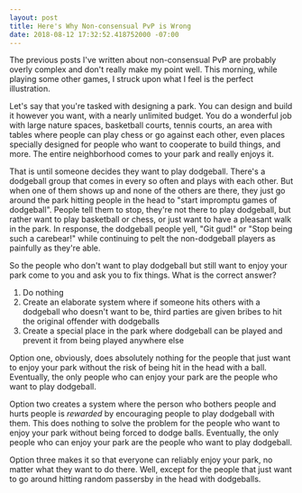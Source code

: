 ```yaml
---
layout: post
title: Here's Why Non-consensual PvP is Wrong
date: 2018-08-12 17:32:52.418752000 -07:00
---
```


The previous posts I've written about non-consensual PvP are probably overly complex and don't really make my point well. This morning, while playing some other games, I struck upon what I feel is the perfect illustration.

Let's say that you're tasked with designing a park. You can design and build it however you want, with a nearly unlimited budget. You do a wonderful job with large nature spaces, basketball courts, tennis courts, an area with tables where people can play chess or go against each other, even places specially designed for people who want to cooperate to build things, and more. The entire neighborhood comes to your park and really enjoys it.

That is until someone decides they want to play dodgeball. There's a dodgeball group that comes in every so often and plays with each other. But when one of them shows up and none of the others are there, they just go around the park hitting people in the head to "start impromptu games of dodgeball". People tell them to stop, they're not there to play dodgeball, but rather want to play basketball or chess, or just want to have a pleasant walk in the park. In response, the dodgeball people yell, "Git gud!" or "Stop being such a carebear!" while continuing to pelt the non-dodgeball players as painfully as they're able.

So the people who don't want to play dodgeball but still want to enjoy your park come to you and ask you to fix things. What is the correct answer?

1. Do nothing
1. Create an elaborate system where if someone hits others with a dodgeball who doesn't want to be, third parties are given bribes to hit the original offender with dodgeballs
1. Create a special place in the park where dodgeball can be played and prevent it from being played anywhere else

Option one, obviously, does absolutely nothing for the people that just want to enjoy your park without the risk of being hit in the head with a ball. Eventually, the only people who can enjoy your park are the people who want to play dodgeball.

Option two creates a system where the person who bothers people and hurts people is _rewarded_ by encouraging people to play dodgeball with them. This does nothing to solve the problem for the people who want to enjoy your park without being forced to dodge balls. Eventually, the only people who can enjoy your park are the people who want to play dodgeball.

Option three makes it so that everyone can reliably enjoy your park, no matter what they want to do there. Well, except for the people that just want to go around hitting random passersby in the head with dodgeballs.
